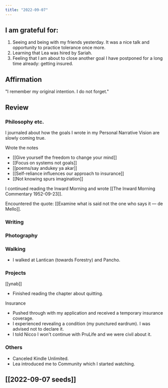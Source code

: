 ```yaml
---
title: "2022-09-07"
---
```

## I am grateful for:
1. Seeing and being with my friends yesterday. It was a nice talk and opportunity to practice tolerance once more.
2. Learning that Lea was hired by Sariah.
3. Feeling that I am about to close another goal I have postponed for a long time already: getting insured.

## Affirmation

"I remember my original intention. I do not forget."

## Review
### Philosophy etc.

I journaled about how the goals I wrote in my Personal Narrative Vision are slowly coming true.

Wrote the notes
- [[Give yourself the freedom to change your mind]]
- [[Focus on systems not goals]]
- [[poems/say andukey ya akar]]
- [[Self-reliance influences our approach to insurance]]
- [[Not knowing spurs imagination]]

I continued reading the Inward Morning and wrote [[The Inward Morning Commentary 1952-09-23]].

Encountered the quote: [[Examine what is said not the one who says it — de Mello]].

### Writing

### Photography

### Walking
- I walked at Lantican (towards Forestry) and Pancho.

### Projects

[[ynab]]
- Finished reading the chapter about quitting.

Insurance
- Pushed through with my application and received a temporary insurance coverage.
- I experienced revealing a condition (my punctured eardrum). I was advised not to declare it.
- I told Nicco I won't continue with PruLife and we were civil about it.

### Others
- Canceled Kindle Unlimited.
- Lea introduced me to Community which I started watching.

## [[2022-09-07 seeds]]
